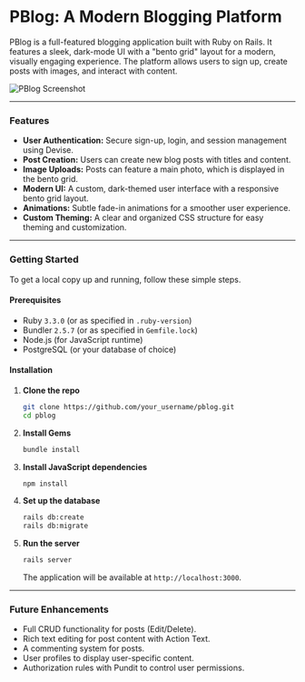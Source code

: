 # PBlog: A Modern Blogging Platform

PBlog is a full-featured blogging application built with Ruby on Rails. It features a sleek, dark-mode UI with a "bento grid" layout for a modern, visually engaging experience. The platform allows users to sign up, create posts with images, and interact with content.

![PBlog Screenshot](app/assets/images/assets/Pblog.png) <!-- Updated screenshot path -->

---

### Features

*   **User Authentication:** Secure sign-up, login, and session management using Devise.
*   **Post Creation:** Users can create new blog posts with titles and content.
*   **Image Uploads:** Posts can feature a main photo, which is displayed in the bento grid.
*   **Modern UI:** A custom, dark-themed user interface with a responsive bento grid layout.
*   **Animations:** Subtle fade-in animations for a smoother user experience.
*   **Custom Theming:** A clear and organized CSS structure for easy theming and customization.

---

### Getting Started

To get a local copy up and running, follow these simple steps.

#### Prerequisites

*   Ruby `3.3.0` (or as specified in `.ruby-version`)
*   Bundler `2.5.7` (or as specified in `Gemfile.lock`)
*   Node.js (for JavaScript runtime)
*   PostgreSQL (or your database of choice)

#### Installation

1.  **Clone the repo**
    ```sh
    git clone https://github.com/your_username/pblog.git
    cd pblog
    ```
2.  **Install Gems**
    ```sh
    bundle install
    ```
3.  **Install JavaScript dependencies**
    ```sh
    npm install
    ```
4.  **Set up the database**
    ```sh
    rails db:create
    rails db:migrate
    ```
5.  **Run the server**
    ```sh
    rails server
    ```
    The application will be available at `http://localhost:3000`.

---

### Future Enhancements

*   Full CRUD functionality for posts (Edit/Delete).
*   Rich text editing for post content with Action Text.
*   A commenting system for posts.
*   User profiles to display user-specific content.
*   Authorization rules with Pundit to control user permissions.
